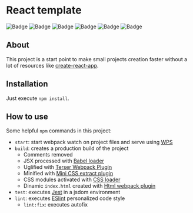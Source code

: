 # React template
![Badge](https://img.shields.io/static/v1?label=NodeJS&message=v20.14.0&color=blue&logo=node.js)
![Badge](https://img.shields.io/static/v1?label=NPM&message=v10.7.0&color=blue&logo=npm)
![Badge](https://img.shields.io/static/v1?label=React&message=v18.3.1&color=blue&logo=React)
![Badge](https://img.shields.io/static/v1?label=Jest&message=v29.7.0&color=blue&logo=Jest)
![Badge](https://img.shields.io/github/license/ramon-ferreira/react-boilerplate)
![Badge](https://img.shields.io/static/v1?label=Pull%20requests&message=Welcome&color=green&logo=Git)

## About
This project is a start point to make small projects creation faster without a lot of resources like [create-react-app](https://github.com/facebook/create-react-app).

## Installation
Just execute `npm install`.


## How to use
Some helpful `npm` commands in this project:
* `start`: start webpack watch on project files and serve using [WPS](https://github.com/shellscape/webpack-plugin-serve)
* `build`: creates a production build of the project 
  * Comments removed
  * JSX processed with [Babel loader](https://github.com/babel/babel-loader)
  * Uglified with [Terser Webpack Plugin](https://github.com/webpack-contrib/terser-webpack-plugin)
  * Minified with [Mini CSS extract plugin](https://github.com/webpack-contrib/mini-css-extract-plugin)
  * CSS modules activated with [CSS loader](https://github.com/webpack-contrib/css-loader)
  * Dinamic `index.html` created with [Html webpack plugin](https://github.com/jantimon/html-webpack-plugin)
* `test`: executes [Jest](https://jestjs.io/) in a jsdom environment
* `lint`: executes [ESlint](https://eslint.org/) personalized code style
  * `lint:fix`: executes autofix
